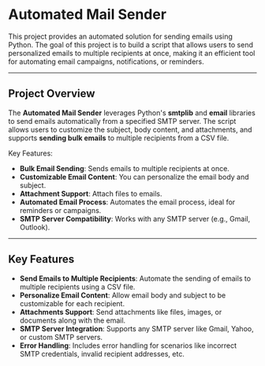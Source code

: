 # **Automated Mail Sender**

This project provides an automated solution for sending emails using Python. The goal of this project is to build a script that allows users to send personalized emails to multiple recipients at once, making it an efficient tool for automating email campaigns, notifications, or reminders.

---

## **Project Overview**

The **Automated Mail Sender** leverages Python's **smtplib** and **email** libraries to send emails automatically from a specified SMTP server. The script allows users to customize the subject, body content, and attachments, and supports **sending bulk emails** to multiple recipients from a CSV file.  

Key Features:
- **Bulk Email Sending**: Sends emails to multiple recipients at once.
- **Customizable Email Content**: You can personalize the email body and subject.
- **Attachment Support**: Attach files to emails.
- **Automated Email Process**: Automates the email process, ideal for reminders or campaigns.
- **SMTP Server Compatibility**: Works with any SMTP server (e.g., Gmail, Outlook).

---

## **Key Features**
- **Send Emails to Multiple Recipients**: Automate the sending of emails to multiple recipients using a CSV file.
- **Personalize Email Content**: Allow email body and subject to be customizable for each recipient.
- **Attachments Support**: Send attachments like files, images, or documents along with the email.
- **SMTP Server Integration**: Supports any SMTP server like Gmail, Yahoo, or custom SMTP servers.
- **Error Handling**: Includes error handling for scenarios like incorrect SMTP credentials, invalid recipient addresses, etc.


